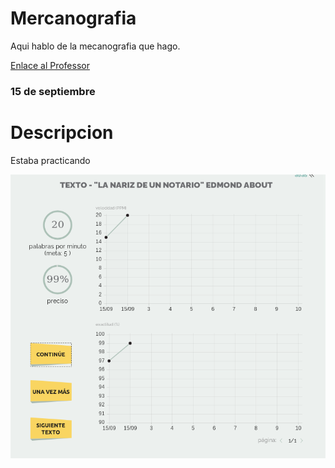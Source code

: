 # Mercanografia


Aqui hablo de la mecanografia que hago.

[Enlace al Professor](https://github.com/d-prieto/Inkscape-fresado-y-soldadura/blob/main/Mecanograf%C3%ADa.md#informaci%C3%B3n-sobre-mecanograf%C3%ADa)
 
### 15 de septiembre

#  Descripcion 
Estaba practicando 

![](https://raw.githubusercontent.com/Hanzla55/primer-trimestre/main/Captura%20de%20pantalla%20de%202021-09-15%2012-19-28.png?token=AVUMTJZUKR4GRKX2VVM57VDBIHGYO)

